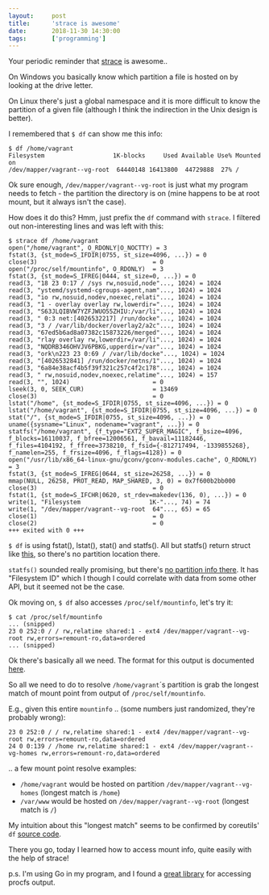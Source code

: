 ```yaml
---
layout:     post
title:      'strace is awesome'
date:       2018-11-30 14:30:00
tags:       ['programming']
---
```


Your periodic reminder that [strace](https://strace.io/) is awesome..

On Windows you basically know which partition a file is hosted on by looking at the drive letter.

On Linux there's just a global namespace and it is more difficult to know the partition
of a given file (although I think the indirection in the Unix design is better).

I remembered that `$ df` can show me this info:

	$ df /home/vagrant
	Filesystem                   1K-blocks     Used Available Use% Mounted on
	/dev/mapper/vagrant--vg-root  64440148 16413800  44729888  27% /

Ok sure enough, `/dev/mapper/vagrant--vg-root` is just what my program needs to fetch - the
partition the directory is on (mine happens to be at root mount, but it always isn't
the case).

How does it do this? Hmm, just prefix the `df` command with `strace`. I filtered out
non-interesting lines and was left with this:

	$ strace df /home/vagrant
	open("/home/vagrant", O_RDONLY|O_NOCTTY) = 3
	fstat(3, {st_mode=S_IFDIR|0755, st_size=4096, ...}) = 0
	close(3)                                = 0
	open("/proc/self/mountinfo", O_RDONLY)  = 3
	fstat(3, {st_mode=S_IFREG|0444, st_size=0, ...}) = 0
	read(3, "18 23 0:17 / /sys rw,nosuid,node"..., 1024) = 1024
	read(3, "ystemd/systemd-cgroups-agent,nam"..., 1024) = 1024
	read(3, "io rw,nosuid,nodev,noexec,relati"..., 1024) = 1024
	read(3, "1 - overlay overlay rw,lowerdir="..., 1024) = 1024
	read(3, "S63JLQIBVW7YZFJWUO55ZHIU:/var/li"..., 1024) = 1024
	read(3, " 0:3 net:[4026532217] /run/docke"..., 1024) = 1024
	read(3, "3 / /var/lib/docker/overlay2/a2c"..., 1024) = 1024
	read(3, "67ed5b6ad8a07382c15873226/merged"..., 1024) = 1024
	read(3, "rlay overlay rw,lowerdir=/var/li"..., 1024) = 1024
	read(3, "NQDRB346OHVJV6PBKG,upperdir=/var"..., 1024) = 1024
	read(3, "ork\n223 23 0:69 / /var/lib/docke"..., 1024) = 1024
	read(3, "[4026532841] /run/docker/netns/1"..., 1024) = 1024
	read(3, "6a84e38acf4b5f39f321c257c4f2c178"..., 1024) = 1024
	read(3, " rw,nosuid,nodev,noexec,relatime"..., 1024) = 157
	read(3, "", 1024)                       = 0
	lseek(3, 0, SEEK_CUR)                   = 13469
	close(3)                                = 0
	lstat("/home", {st_mode=S_IFDIR|0755, st_size=4096, ...}) = 0
	lstat("/home/vagrant", {st_mode=S_IFDIR|0755, st_size=4096, ...}) = 0
	stat("/", {st_mode=S_IFDIR|0755, st_size=4096, ...}) = 0
	uname({sysname="Linux", nodename="vagrant", ...}) = 0
	statfs("/home/vagrant", {f_type="EXT2_SUPER_MAGIC", f_bsize=4096, f_blocks=16110037, f_bfree=12006561, f_bavail=11182446, f_files=4104192, f_ffree=3738210, f_fsid={-812717494, -1339855268}, f_namelen=255, f_frsize=4096, f_flags=4128}) = 0
	open("/usr/lib/x86_64-linux-gnu/gconv/gconv-modules.cache", O_RDONLY) = 3
	fstat(3, {st_mode=S_IFREG|0644, st_size=26258, ...}) = 0
	mmap(NULL, 26258, PROT_READ, MAP_SHARED, 3, 0) = 0x7f600b2bb000
	close(3)                                = 0
	fstat(1, {st_mode=S_IFCHR|0620, st_rdev=makedev(136, 0), ...}) = 0
	write(1, "Filesystem                   1K-"..., 74) = 74
	write(1, "/dev/mapper/vagrant--vg-root  64"..., 65) = 65
	close(1)                                = 0
	close(2)                                = 0
	+++ exited with 0 +++

`$ df` is using fstat(), lstat(), stat() and statfs(). All but statfs() return struct like
[this](https://linux.die.net/man/2/fstat), so there's no partition location there.

`statfs()` sounded really promising, but there's
[no partition info there](https://linux.die.net/man/2/statfs). It has "Filesystem ID" which
I though I could correlate with data from some other API, but it seemed not be the case.

Ok moving on, `$ df` also accesses `/proc/self/mountinfo`, let's try it:

	$ cat /proc/self/mountinfo
	... (snipped)
	23 0 252:0 / / rw,relatime shared:1 - ext4 /dev/mapper/vagrant--vg-root rw,errors=remount-ro,data=ordered
	... (snipped)

Ok there's basically all we need. The format for this output is documented
[here](https://www.kernel.org/doc/Documentation/filesystems/proc.txt).

So all we need to do to resolve `/home/vagrant`´s partition is grab the longest match of
mount point from output of `/proc/self/mountinfo`.

E.g., given this entire `mountinfo` .. (some numbers just randomized, they're probably wrong):

	23 0 252:0 / / rw,relatime shared:1 - ext4 /dev/mapper/vagrant--vg-root rw,errors=remount-ro,data=ordered
	24 0 0:139 / /home rw,relatime shared:1 - ext4 /dev/mapper/vagrant--vg-homes rw,errors=remount-ro,data=ordered

.. a few mount point resolve examples:

- `/home/vagrant` would be hosted on partition `/dev/mapper/vagrant--vg-homes` (longest match is `/home`)
- `/var/www` would be hosted on `/dev/mapper/vagrant--vg-root` (longest match is `/`)

My intuition about this "longest match" seems to be confirmed by coreutils' `df`
[source code](https://github.com/coreutils/coreutils/blob/e5dae2c6b0bcd0e4ac6e5b212688d223e2e62f79/src/df.c#L716).

There you go, today I learned how to access mount info, quite easily with the help of strace!

p.s. I'm using Go in my program, and I found a
[great library](https://github.com/prometheus/procfs/) for accessing procfs output.
